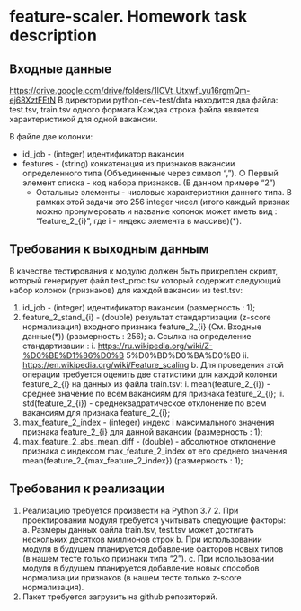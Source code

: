 # feature-scaler. Homework task description

## Входные данные 
https://drive.google.com/drive/folders/1lCVt_UtxwfLyu16rgmQm-ej68XztFEtN 
В директории python-dev-test/data находится два файла: test.tsv, train.tsv одного формата.Каждая строка файла является характеристикой для одной вакансии.

В файле две колонки: 
* id_job - (integer) идентификатор вакансии 
* features - (string) конкатенация из признаков вакансии определенного типа (Объединенные через символ “,”). ○ Первый элемент списка - код набора признаков. (В данном примере “2”) 
  * Остальные элементы - числовые характеристики данного типа. В рамках этой задачи это 256 integer чисел 
(итого каждый признак можно пронумеровать и название колонок может иметь вид : “feature_2_{i}”, где i - индекс элемента в массиве)(*).

## Требования к выходным данным 
В качестве тестирования к модулю должен быть прикреплен скрипт, который генерирует файл test_proc.tsv который содержит следующий набор колонок (признаков) для каждой вакансии из test.tsv: 
1. id_job - (integer) идентификатор вакансии (размерность : 1); 
2. feature_2_stand_{i} - (double) результат стандартизации (z-score нормализация) входного признака feature_2_{i} (См. Входные данные(*)) (размерность : 256); 
  a. Ссылка на определение стандартизации : 
    i. https://ru.wikipedia.org/wiki/Z-%D0%BE%D1%86%D0%B 5%D0%BD%D0%BA%D0%B0 
    ii. https://en.wikipedia.org/wiki/Feature_scaling b. Для проведения этой операции требуется оценить две статистики для каждой колонки feature_2_{i} на данных из файла train.tsv: 
    i. mean(feature_2_{i}) - среднее значение по всем вакансиям для признака feature_2_{i}; 
    ii. std(feature_2_{i}) - среднеквадратическое 
отклонение по всем вакансиям для признака 
feature_2_{i}; 
3. max_feature_2_index - (integer) индекс i максимального значения признака feature_2_{i} для данной вакансии (размерность : 1); 
4. max_feature_2_abs_mean_diff - (double) - абсолютное отклонение признака с индексом max_feature_2_index от его среднего значения mean(feature_2_{max_feature_2_index}) (размерность : 1);

## Требования к реализации 
1. Реализацию требуется произвести на Python 3.7 2. При проектировании модуля требуется учитывать следующие факторы: 
 a. Размеры данных файла train.tsv, test.tsv может достигать нескольких десятков миллионов строк 
 b. При использовании модуля в будущем планируется добавление факторов новых типов (в нашем тесте только признаки типа “2”). 
 c. При использовании модуля в будущем планируется добавление новых способов нормализации признаков (в нашем тесте только z-score нормализация). 
 3. Пакет требуется загрузить на github репозиторий.

